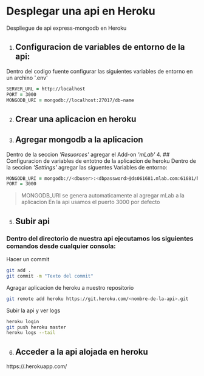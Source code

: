 # Desplegar una api en Heroku
Despliegue de api express-mongodb en Heroku

1. ## Configuracion de variables de entorno de la api:
Dentro del codigo fuente configurar las siguientes variables de entorno en un archino '.env'
~~~ zsh
SERVER_URL = http://localhost
PORT = 3000
MONGODB_URI = mongodb://localhost:27017/db-name
~~~
2. ## Crear una aplicacion en heroku
3. ## Agregar mongodb a la aplicacion
Dentro de la seccion *'Resuorces'* agregar el Add-on *'mLab'*
4. ## Configuracion de variables de entotno de la aplicacion de heroku
Dentro de la seccion *'Settings'* agregar las siguentes Variables de entorno:
~~~ zsh
MONGODB_URI = mongodb://<dbuser>:<dbpassword>@ds061681.mlab.com:61681/heroku_hczxlbzc
PORT = 3000
~~~
> MONGODB_URI se genera automaticamente al agregar mLab a la aplicacion
> En la api usamos el puerto 3000 por defecto
5. ## Subir api
### Dentro del directorio de nuestra api ejecutamos los siguientes comandos desde cualquier consola:
Hacer un commit
~~~ zsh
git add .
git commit -m "Texto del commit"
~~~
Agragar aplicacion de heroku a nuestro repositorio
~~~ zsh
git remote add heroku https://git.heroku.com/<nombre-de-la-api>.git
~~~
Subir la api y ver logs
~~~ zsh
heroku login
git push heroku master
heroku logs --tail
~~~
6. ## Acceder a la api alojada en heroku
https://<nombre-de-la-api>.herokuapp.com/